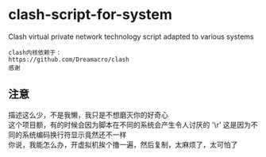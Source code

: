 # clash-script-for-system
Clash virtual private network technology script adapted to various systems

    clash内核依赖于：
    https://github.com/Dreamacro/clash
    感谢
## 注意
描述这么少，不是我懒，我只是不想磨灭你的好奇心  
这个项目额，有的时候会因为脚本在不同的系统会产生令人讨厌的 '\r' 这是因为不同的系统编码换行符显示竟然还不一样  
你说，我能怎么办，开虚拟机挨个撸一遍，然后复制，太麻烦了，太可怕了  

